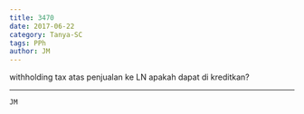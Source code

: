 ```yaml
---
title: 3470
date: 2017-06-22
category: Tanya-SC
tags: PPh
author: JM
---
```


withholding tax atas penjualan ke LN apakah dapat di kreditkan?

---



`JM`
